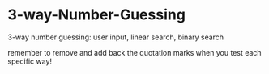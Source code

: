 # 3-way-Number-Guessing
3-way number guessing: user input, linear search, binary search


remember to remove and add back the quotation marks when you test each specific way!
